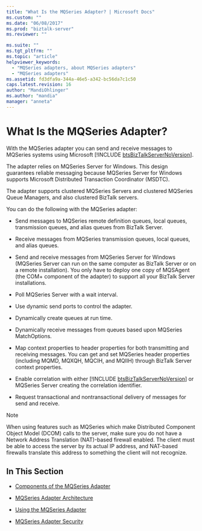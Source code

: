 ```yaml
---
title: "What Is the MQSeries Adapter? | Microsoft Docs"
ms.custom: ""
ms.date: "06/08/2017"
ms.prod: "biztalk-server"
ms.reviewer: ""

ms.suite: ""
ms.tgt_pltfrm: ""
ms.topic: "article"
helpviewer_keywords: 
  - "MQSeries adapters, about MQSeries adapters"
  - "MQSeries adapters"
ms.assetid: fd3dfa9a-344a-46e5-a342-bc56da7c1c50
caps.latest.revision: 16
author: "MandiOhlinger"
ms.author: "mandia"
manager: "anneta"
---
```

# What Is the MQSeries Adapter?
With the MQSeries adapter you can send and receive messages to MQSeries systems using Microsoft [!INCLUDE [btsBizTalkServerNoVersion](../includes/btsbiztalkservernoversion-md.md)].  
  
 The adapter relies on MQSeries Server for Windows. This design guarantees reliable messaging because MQSeries Server for Windows supports Microsoft Distributed Transaction Coordinator (MSDTC).  
  
 The adapter supports clustered MQSeries Servers and clustered MQSeries Queue Managers, and also clustered BizTalk servers.  
  
 You can do the following with the MQSeries adapter:  
  
- Send messages to MQSeries remote definition queues, local queues, transmission queues, and alias queues from BizTalk Server.  
  
- Receive messages from MQSeries transmission queues, local queues, and alias queues.  
  
- Send and receive messages from MQSeries Server for Windows (MQSeries Server can run on the same computer as BizTalk Server or on a remote installation). You only have to deploy one copy of MQSAgent (the COM+ component of the adapter) to support all your BizTalk Server installations.  
  
- Poll MQSeries Server with a wait interval.  
  
- Use dynamic send ports to control the adapter.  
  
- Dynamically create queues at run time.  
  
- Dynamically receive messages from queues based upon MQSeries MatchOptions.  
  
- Map context properties to header properties for both transmitting and receiving messages. You can get and set MQSeries header properties (including MQMD, MQXQH, MQCIH, and MQIIH) through BizTalk Server context properties.  
  
- Enable correlation with either [!INCLUDE [btsBizTalkServerNoVersion](../includes/btsbiztalkservernoversion-md.md)] or MQSeries Server creating the correlation identifier.  
  
- Request transactional and nontransactional delivery of messages for send and receive.  
  
> [!NOTE]
>  When using features such as MQSeries which make Distributed Component Object Model (DCOM) calls to the server, make sure you do not have a Network Address Translation (NAT)-based firewall enabled. The client must be able to access the server by its actual IP address, and NAT-based firewalls translate this address to something the client will not recognize.  
  
## In This Section  
  
-   [Components of the MQSeries Adapter](../core/components-of-the-mqseries-adapter.md)  
  
-   [MQSeries Adapter Architecture](../core/mqseries-adapter-architecture.md)  
  
-   [Using the MQSeries Adapter](../core/using-the-mqseries-adapter.md)  
  
-   [MQSeries Adapter Security](../core/mqseries-adapter-security.md)
